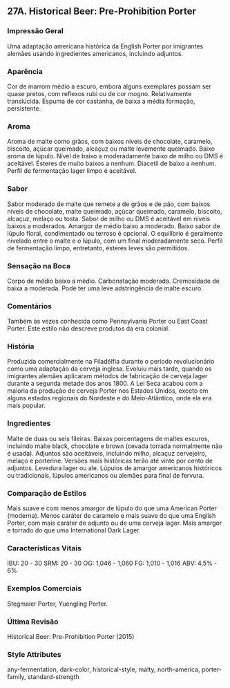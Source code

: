 ## 27A. Historical Beer: Pre-Prohibition Porter

### Impressão Geral

Uma adaptação americana histórica da English Porter por imigrantes alemães usando ingredientes americanos, incluindo adjuntos.

### Aparência

Cor de marrom médio a escuro, embora alguns exemplares possam ser quase pretos, com reflexos rubi ou de cor mogno. Relativamente translúcida. Espuma de cor castanha, de baixa a média formação, persistente.

### Aroma

Aroma de malte como grãos, com baixos níveis de chocolate, caramelo, biscoito, açúcar queimado, alcaçuz ou malte levemente queimado. Baixo aroma de lúpulo. Nível de baixo a moderadamente baixo de milho ou DMS é aceitável. Ésteres de muito baixos a nenhum. Diacetil de baixo a nenhum. Perfil de fermentação lager limpo é aceitável.

### Sabor

Sabor moderado de malte que remete a de grãos e de pão, com baixos níveis de chocolate, malte queimado, açúcar queimado, caramelo, biscoito, alcaçuz, melaço ou tosta. Sabor de milho ou DMS é aceitável em níveis baixos a moderados. Amargor de médio baixo a moderado. Baixo sabor de lúpulo floral, condimentado ou terroso é opcional. O equilíbrio é geralmente nivelado entre o malte e o lúpulo, com um final moderadamente seco. Perfil de fermentação limpo, entretanto, ésteres leves são permitidos.

### Sensação na Boca

Corpo de médio baixo a médio. Carbonatação moderada. Cremosidade de baixa a moderada. Pode ter uma leve adstringência de malte escuro.

### Comentários

Também às vezes conhecida como Pennsylvania Porter ou East Coast Porter. Este estilo não descreve produtos da era colonial.

### História

Produzida comercialmente na Filadélfia durante o período revolucionário como uma adaptação da cerveja inglesa. Evoluiu mais tarde, quando os imigrantes alemães aplicaram métodos de fabricação de cerveja lager durante a segunda metade dos anos 1800. A Lei Seca acabou com a maioria da produção de cerveja Porter nos Estados Unidos, exceto em alguns estados regionais do Nordeste e do Meio-Atlântico, onde ela era mais popular.

### Ingredientes

Malte de duas ou seis fileiras. Baixas porcentagens de maltes escuros, incluindo malte black, chocolate e brown (cevada torrada normalmente não é usada). Adjuntos são aceitáveis, incluindo milho, alcaçuz cervejeiro, melaço e porterine. Versões mais históricas terão até vinte por cento de adjuntos. Levedura lager ou ale. Lúpulos de amargor americanos históricos ou tradicionais, lúpulos americanos ou alemães para final de fervura.

### Comparação de Estilos

Mais suave e com menos amargor de lúpulo do que uma American Porter (moderna). Menos caráter de caramelo e mais suave do que uma English Porter, com mais caráter de adjunto ou de uma cerveja lager. Mais amargor e torrado do que uma International Dark Lager.

### Características Vitais

IBU: 20 - 30
SRM: 20 - 30
OG: 1,046 - 1,060
FG: 1,010 - 1,016
ABV: 4,5% - 6%

### Exemplos Comerciais

Stegmaier Porter, Yuengling Porter.

### Última Revisão

Historical Beer: Pre-Prohibition Porter (2015)

### Style Attributes

any-fermentation, dark-color, historical-style, malty, north-america, porter-family, standard-strength
